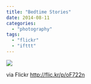 ```yaml
---
title: "Bedtime Stories"
date: 2014-08-11
categories: 
  - "photography"
tags: 
  - "flickr"
  - "ifttt"
---
```


![](https://farm6.staticflickr.com/5560/14882366355_4a07eb7a13_b.jpg)  

  
  
via Flickr http://flic.kr/p/oF722n

